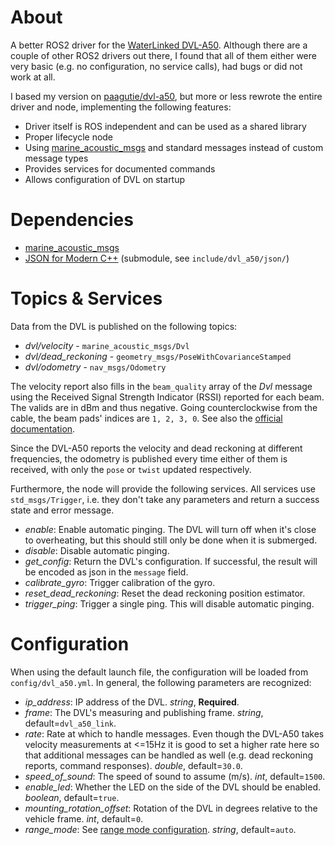 # About
A better ROS2 driver for the [WaterLinked DVL-A50](https://store.waterlinked.com/product/dvl-a50/). Although there are a couple of other ROS2 drivers out there, I found that all of them either were very basic (e.g. no configuration, no service calls), had bugs or did not work at all. 

I based my version on [paagutie/dvl-a50](https://github.com/paagutie/dvl-a50), but more or less rewrote the entire driver and node, implementing the following features:

- Driver itself is ROS independent and can be used as a shared library
- Proper lifecycle node
- Using [marine_acoustic_msgs](https://github.com/apl-ocean-engineering/marine_msgs/tree/ros2/marine_acoustic_msgs) and standard messages instead of custom message types
- Provides services for documented commands
- Allows configuration of DVL on startup


# Dependencies
- [marine_acoustic_msgs](https://github.com/apl-ocean-engineering/marine_msgs/tree/ros2/marine_acoustic_msgs)
- [JSON for Modern C++](https://github.com/nlohmann/json) (submodule, see `include/dvl_a50/json/`)


# Topics & Services
Data from the DVL is published on the following topics:
- _dvl/velocity_ - `marine_acoustic_msgs/Dvl`
- _dvl/dead_reckoning_ - `geometry_msgs/PoseWithCovarianceStamped`
- _dvl/odometry_ - `nav_msgs/Odometry`

The velocity report also fills in the `beam_quality` array of the _Dvl_ message using the Received Signal Strength Indicator (RSSI) reported for each beam. The valids are in dBm and thus negative. Going counterclockwise from the cable, the beam pads' indices are `1, 2, 3, 0`. See also the [official documentation](https://waterlinked.github.io/dvl/dvl-a50/).

Since the DVL-A50 reports the velocity and dead reckoning at different frequencies, the odometry is published every time either of them is received, with only the `pose` or `twist` updated respectively.

Furthermore, the node will provide the following services. All services use `std_msgs/Trigger`, i.e. they don't take any parameters and return a success state and error message.
- _enable_: Enable automatic pinging. The DVL will turn off when it's close to overheating, but this should still only be done when it is submerged.
- _disable_: Disable automatic pinging.
- _get_config_: Return the DVL's configuration. If successful, the result will be encoded as json in the `message` field.
- _calibrate_gyro_: Trigger calibration of the gyro.
- _reset_dead_reckoning_: Reset the dead reckoning position estimator.
- _trigger_ping_: Trigger a single ping. This will disable automatic pinging.


# Configuration
When using the default launch file, the configuration will be loaded from `config/dvl_a50.yml`. In general, the following parameters are recognized:
- _ip_address_: IP address of the DVL. _string_, **Required**.
- _frame_: The DVL's measuring and publishing frame. _string_, default=`dvl_a50_link`.
- _rate_: Rate at which to handle messages. Even though the DVL-A50 takes velocity measurements at <=15Hz it is good to set a higher rate here so that additional messages can be handled as well (e.g. dead reckoning reports, command responses). _double_, default=`30.0`.
- _speed_of_sound_: The speed of sound to assume (m/s). _int_, default=`1500`.
- _enable_led_: Whether the LED on the side of the DVL should be enabled. _boolean_, default=`true`.
- _mounting_rotation_offset_: Rotation of the DVL in degrees relative to the vehicle frame. _int_, default=`0`.
- _range_mode_: See [range mode configuration](https://waterlinked.github.io/dvl/dvl-protocol/#range-mode-configuration). _string_, default=`auto`.
